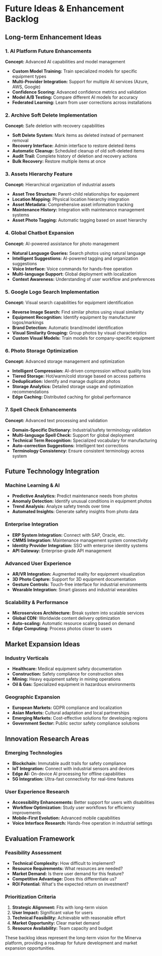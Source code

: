# Future Ideas & Enhancement Backlog

## Long-term Enhancement Ideas

### 1. AI Platform Future Enhancements
**Concept:** Advanced AI capabilities and model management
- **Custom Model Training:** Train specialized models for specific equipment types
- **Multi-Provider Integration:** Support for multiple AI services (Azure, AWS, Google)
- **Confidence Scoring:** Advanced confidence metrics and validation
- **Model A/B Testing:** Compare different AI models for accuracy
- **Federated Learning:** Learn from user corrections across installations

### 2. Archive Soft Delete Implementation
**Concept:** Safe deletion with recovery capabilities
- **Soft Delete System:** Mark items as deleted instead of permanent removal
- **Recovery Interface:** Admin interface to restore deleted items
- **Automatic Cleanup:** Scheduled cleanup of old soft-deleted items
- **Audit Trail:** Complete history of deletion and recovery actions
- **Bulk Recovery:** Restore multiple items at once

### 3. Assets Hierarchy Feature
**Concept:** Hierarchical organization of industrial assets
- **Asset Tree Structure:** Parent-child relationships for equipment
- **Location Mapping:** Physical location hierarchy integration
- **Asset Metadata:** Comprehensive asset information tracking
- **Maintenance History:** Integration with maintenance management systems
- **Asset Photo Tagging:** Automatic tagging based on asset hierarchy

### 4. Global Chatbot Expansion
**Concept:** AI-powered assistance for photo management
- **Natural Language Queries:** Search photos using natural language
- **Intelligent Suggestions:** AI-powered tagging and organization suggestions
- **Voice Interface:** Voice commands for hands-free operation
- **Multi-language Support:** Global deployment with localization
- **Context Awareness:** Understanding of user workflow and preferences

### 5. Google Logo Search Implementation
**Concept:** Visual search capabilities for equipment identification
- **Reverse Image Search:** Find similar photos using visual similarity
- **Equipment Recognition:** Identify equipment by manufacturer logos/markings
- **Brand Detection:** Automatic brand/model identification
- **Visual Similarity Grouping:** Group photos by visual characteristics
- **Custom Visual Models:** Train models for company-specific equipment

### 6. Photo Storage Optimization
**Concept:** Advanced storage management and optimization
- **Intelligent Compression:** AI-driven compression without quality loss
- **Tiered Storage:** Hot/warm/cold storage based on access patterns
- **Deduplication:** Identify and manage duplicate photos
- **Storage Analytics:** Detailed storage usage and optimization recommendations
- **Edge Caching:** Distributed caching for global performance

### 7. Spell Check Enhancements
**Concept:** Advanced text processing and validation
- **Domain-Specific Dictionary:** Industrial/safety terminology validation
- **Multi-language Spell Check:** Support for global deployment
- **Technical Term Recognition:** Specialized vocabulary for manufacturing
- **Auto-correction Suggestions:** Intelligent text corrections
- **Terminology Consistency:** Ensure consistent terminology across system

## Future Technology Integration

### Machine Learning & AI
- **Predictive Analytics:** Predict maintenance needs from photos
- **Anomaly Detection:** Identify unusual conditions in equipment photos
- **Trend Analysis:** Analyze safety trends over time
- **Automated Insights:** Generate safety insights from photo data

### Enterprise Integration
- **ERP System Integration:** Connect with SAP, Oracle, etc.
- **CMMS Integration:** Maintenance management system connectivity
- **Identity Provider Integration:** SSO with enterprise identity systems
- **API Gateway:** Enterprise-grade API management

### Advanced User Experience
- **AR/VR Integration:** Augmented reality for equipment visualization
- **3D Photo Capture:** Support for 3D equipment documentation
- **Gesture Controls:** Touch-free interface for industrial environments
- **Wearable Integration:** Smart glasses and industrial wearables

### Scalability & Performance
- **Microservices Architecture:** Break system into scalable services
- **Global CDN:** Worldwide content delivery optimization
- **Auto-scaling:** Automatic resource scaling based on demand
- **Edge Computing:** Process photos closer to users

## Market Expansion Ideas

### Industry Verticals
- **Healthcare:** Medical equipment safety documentation
- **Construction:** Safety compliance for construction sites
- **Mining:** Heavy equipment safety in mining operations
- **Oil & Gas:** Specialized equipment in hazardous environments

### Geographic Expansion
- **European Markets:** GDPR compliance and localization
- **Asian Markets:** Cultural adaptation and local partnerships
- **Emerging Markets:** Cost-effective solutions for developing regions
- **Government Sector:** Public sector safety compliance solutions

## Innovation Research Areas

### Emerging Technologies
- **Blockchain:** Immutable audit trails for safety compliance
- **IoT Integration:** Connect with industrial sensors and devices
- **Edge AI:** On-device AI processing for offline capabilities
- **5G Integration:** Ultra-fast connectivity for real-time features

### User Experience Research
- **Accessibility Enhancements:** Better support for users with disabilities
- **Workflow Optimization:** Study user workflows for efficiency improvements
- **Mobile-First Evolution:** Advanced mobile capabilities
- **Voice Interface Research:** Hands-free operation in industrial settings

## Evaluation Framework

### Feasibility Assessment
- **Technical Complexity:** How difficult to implement?
- **Resource Requirements:** What resources are needed?
- **Market Demand:** Is there user demand for this feature?
- **Competitive Advantage:** Does this differentiate us?
- **ROI Potential:** What's the expected return on investment?

### Prioritization Criteria
1. **Strategic Alignment:** Fits with long-term vision
2. **User Impact:** Significant value for users
3. **Technical Feasibility:** Achievable with reasonable effort
4. **Market Opportunity:** Clear market demand
5. **Resource Availability:** Team capacity and budget

These backlog ideas represent the long-term vision for the Minerva platform, providing a roadmap for future development and market expansion opportunities.